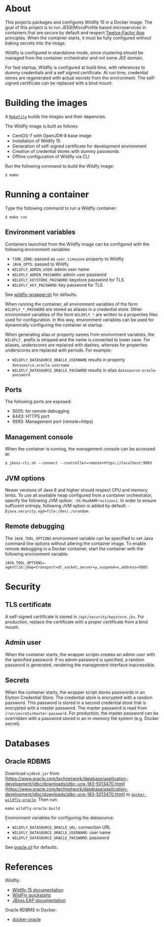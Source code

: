 # About

This projects packages and configures Wildfly 15 in a Docker image.  The goal
of this project is to run JEE8/MicroProfile based microservices in containers
that are secure by default and respect [Twelve-Factor App](http://12factor.net) principles.
When the container starts, it must be fully configured without baking secrets 
into the image.

Wildfly is configured in standalone mode, since clustering should be managed from
the container orchestrator and not some JEE domain.

For fast startup, Wildfly is configured at build time, with references to dummy
credentials and a self signed certificate. At run time, credential stores are regenerated
with actual secrets from the environment. The self-signed certificate can be replaced with 
a bind mount.

# Building the images

A [`Makefile`](Makefile) builds the images and their depencies.

The Wildfly image is built as follows:
- CentOS-7 with OpenJDK-8 base image
- Installation of Wildlfy 15
- Generation of self-signed certificate for development environment
- Creation of credential stores with dummy passwords
- Offline configuration of Wildfly via CLI

Run the following command to build the Wildfy image:

    $ make
    
# Running a container

Type the following command to run a Wildfly container:

    $ make run

## Environment variables

Containers launched from the Wildfly image can be configured with the following environment variables:

- `TIME_ZONE`: passed as `user.timezone` property to Wildfly
- `JAVA_OPTS`: passed to Wildfy
- `WILDFLY_ADMIN_USER`: admin user name
- `WILDFLY_ADMIN_PASSWORD`: admin user password
- `WILDFLY_KEYSTORE_PASSWORD`: keystore password for TLS
- `WILDFLY_KEY_PASSWORD`: key password for TLS

See [wildfly-wrapper.sh](docker-wildfly/bin/wildfly-wrapper.sh) for defaults.

When running the container, all environment variables of the form `WILDFLY_*_PASSWORD` are stored 
as aliases in a credential store. Other environment variables of the form `WILDFLY_*` are written
to a properties files used for configuration. In this way, environment variables can be used for
dynamically configuring the container at startup.

When generating alias or property names from environment variables, the `WILDFLY_` prefix is stripped
and the name is converted to lower case. For aliases, underscores are replaced with dashes,
whereas for properties underscores are replaced with periods. For example:
- `WILDFLY_DATASOURCE_ORACLE_USERNAME` results in property `datasource.oracle.username`
- `WILDFLY_DATASOURCE_ORACLE_PASSWORD` results in alias `datasource-oracle-password`

## Ports

The following ports are exposed:
- 5005: for remote debugging
- 8443: HTTPS port
- 9993: Management port (remote+https)

## Management console

When the container is running, the management console can be accessed at:

    $ jboss-cli.sh --connect --controller=remote+https://localhost:9993

## JVM options

Newer versions of Java 8 and higher should respect CPU and memory limits.
To use all available heap configured from a container orchestrator, specify the following JVM option: `-XX:MaxRAMFraction=1`.
In order to ensure sufficient entropy, following JVM option is added by default: `-Djava.security.egd=file:/dev/./urandom`.

## Remote debugging

The `JAVA_TOOL_OPTIONS` environment variable can be specified to set Java
command line options without altering the container image. To enable remote
debugging in a Docker container, start the container with the following
environment variable:

    JAVA_TOOL_OPTIONS=-agentlib:jdwp=transport=dt_socket,server=y,suspend=n,address=5005

# Security

## TLS certificate

A self-signed certificate is stored in `/opt/security/keystore.jks`.
For production, replace the certificate with a proper certificate from a bind mount.

## Admin user

When the container starts, the wrapper scripts creates an admin user with the
specified password.  If no admin password is specified, a random password is
generated, rendering the management interface inaccessible.

## Secrets

When the container starts, the wrapper script stores passwords in an Elytron
Credential Store.  The credential store is encrypted with a random password.
This password is stored in a second credential store that is encrypted with a
master password. The master password is read from `/run/secrets/master-password`.
For production, the master password can be overridden with a password stored in
an in-memory file system (e.g. Docker secret).

# Databases

## Oracle RDBMS

Download `ojdbc8.jar` from
[https://www.oracle.com/technetwork/database/application-development/jdbc/downloads/jdbc-ucp-183-5013470.html](https://www.oracle.com/technetwork/database/application-development/jdbc/downloads/jdbc-ucp-183-5013470.html)
to [`docker-wildfly-oracle`](docker-wildfly-oracle). Then run:

    make wildfly-oracle.build
    
Environment variables for configuring the datasource:

- `WILDFLY_DATASOURCE_ORACLE_URL`: connection URL
- `WILDFLY_DATASOURCE_ORACLE_USERNAME`: user name
- `WILDFLY_DATASOURCE_ORACLE_PASSWORD`: password

See [oracle.cli](docker-wildfly-oracle/cli/oracle.cli) for defaults.

# References

Wildfly:
- [Wildfly 15 documentation](http://docs.wildfly.org/15/)
- [WildFly quickstarts](https://github.com/wildfly/quickstart)
- [JBoss EAP documentation](https://access.redhat.com/documentation/en-us/red_hat_jboss_enterprise_application_platform/7.1/)

Oracle RDBMS in Docker:
- [docker-oracle](https://github.com/casparderksen/docker-oracle)
